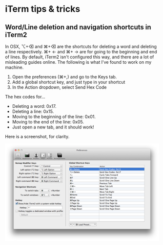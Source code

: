 # iTerm tips & tricks

## Word/Line deletion and navigation shortcuts in iTerm2

In OSX, ⌥+⌫ and ⌘+⌫ are the shortcuts for deleting a word and deleting a line respectively. ⌘+ ← and ⌘+ → are for going to the beginning and end of lines. By default, iTerm2 isn't configured this way, and there are a lot of misleading guides online. The following is what I've found to work on my machine.

1. Open the preferences (⌘+,) and go to the Keys tab.
2. Add a global shortcut key, and just type in your shortcut
3. In the Action dropdown, select Send Hex Code


The hex codes for...

- Deleting a word: 0x17.
- Deleting a line: 0x15.
- Moving to the beginning of the line: 0x01.
- Moving to the end of the line: 0x05.
- Just open a new tab, and it should work!

Here is a screenshot, for clarity.

![picture alt](https://raw.githubusercontent.com/oleh-polishchuk/tips-and-tricks/master/assets/iterm-tips-%26-tricks__iterm-preferences-screenshot.png "iTerm Preferences")
